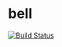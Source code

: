 # bell
[![Build Status](https://travis-ci.org/globalbioticinteractions/bell.svg?branch=master)](https://travis-ci.org/globalbioticinteractions/bell)
